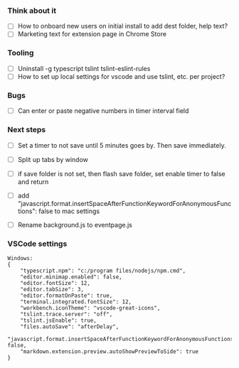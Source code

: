 ### Think about it
- [ ] How to onboard new users on initial install to add dest folder, help text?
- [ ] Marketing text for extension page in Chrome Store

### Tooling
- [ ] Uninstall -g typescript tslint tslint-eslint-rules
- [ ] How to set up local settings for vscode and use tslint, etc. per project?

### Bugs
- [ ] Can enter or paste negative numbers in timer interval field

### Next steps
- [ ] Set a timer to not save until 5 minutes goes by. Then save immediately.
- [ ] Split up tabs by window
- [ ] if save folder is not set, then flash save folder, set enable timer to false and return
- [ ] add "javascript.format.insertSpaceAfterFunctionKeywordForAnonymousFunctions": false to mac settings
- [ ] Rename background.js to eventpage.js


### VSCode settings
```
Windows:
{
    "typescript.npm": "c:/program files/nodejs/npm.cmd",
    "editor.minimap.enabled": false,
    "editor.fontSize": 12,
    "editor.tabSize": 3,
    "editor.formatOnPaste": true,
    "terminal.integrated.fontSize": 12,
    "workbench.iconTheme": "vscode-great-icons",
    "tslint.trace.server": "off",
    "tslint.jsEnable": true,
    "files.autoSave": "afterDelay",
    "javascript.format.insertSpaceAfterFunctionKeywordForAnonymousFunctions": false,
    "markdown.extension.preview.autoShowPreviewToSide": true
}
